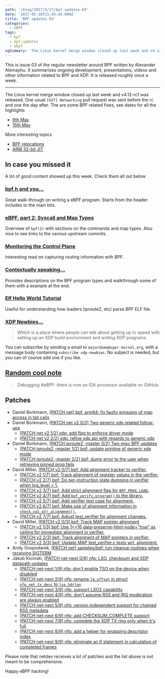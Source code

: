 ```yaml
---
path: '/blog/2017/5/17/bpf-updates-03'
date: '2017-05-18T21:40:44.000Z'
title: 'BPF updates 03'
categories:
  - eBPF
tags:
  - bpf
  - bpf-updates
  - ebpf
ogSummary: 'The Linux kernel merge window closed up last week and v4.12-rc1 was released. One usual [GIT] Networking pull request was sent before the rc and one the day after. The are some BPF related fixes, see dates for all the highlights'
---
```


This is issue 03 of the regular newsletter around BPF written by Alexander Alemayhu. It summarizes ongoing development, presentations, videos and other information related to BPF and XDP. It is released roughly once a week.

---

The Linux kernel merge window closed up last week and v4.12-rc1 was released. One usual `[GIT] Networking` pull request was sent before the rc and one the day after. The are some BPF related fixes, see dates for all the highlights

- [9th May](https://www.spinics.net/lists/netdev/msg434497.html)
- [15th May](https://www.spinics.net/lists/netdev/msg435111.html)

More interesting topics

- [BPF relocations](https://www.mail-archive.com/netdev@vger.kernel.org/msg167958.html)
- [ARM 32-bit JIT](https://www.spinics.net/lists/netdev/msg434852.html)

## In case you missed it

A lot of good content showed up this week. Check them all out below

### [bpf.h and you...](https://www.spinics.net/lists/xdp-newbies/msg00179.html)

Great walk-through on writing a eBPF program. Starts from the header includes to the main bits.

### [eBPF, part 2: Syscall and Map Types](https://ferrisellis.com/posts/ebpf_syscall_and_maps/)

Overview of `bpf(2)` with sections on the commands and map types. Also nice to see links to the various upstream commits.

### [Monitoring the Control Plane](http://firstclassfunc.com/2017/05/monitoring-the-control-plane/)

Interesting read on capturing routing information with BPF.

### [Contextually speaking...](https://www.spinics.net/lists/xdp-newbies/msg00181.html)

Provides descriptions on the BPF program types and walkthrough some of them with a example at the end.

### [Elf Hello World Tutorial](http://www.cirosantilli.com/elf-hello-world/)

Useful for understanding how loaders (iproute2, etc) parse BPF ELF file.

### [XDP Newbies...](https://www.mail-archive.com/netdev@vger.kernel.org/msg162375.html)

> Which is a place where people can talk about getting up to speed with setting up an XDP build environment and writing XDP programs.

You can subscribe by sending a email to `majordomo@vger.kernel.org`, with a message body containing `subscribe xdp-newbies`. No subject is needed, but you can of course add one if you like.

## [Random cool note](https://twitter.com/qeole/status/862588507147169797)

> Debugging #eBPF: there is now an IDA processor available on GitHub.

## Patches

- Daniel Borkmann, [[PATCH net] bpf, arm64: fix faulty emission of map access in tail calls](https://www.mail-archive.com/netdev@vger.kernel.org/msg167864.html)
- Daniel Borkmann, [[PATCH net v2 0/2] Two generic xdp related follow-ups](https://www.mail-archive.com/netdev@vger.kernel.org/msg167982.html)
  - [[PATCH net v2 1/2] xdp: add flag to enforce driver mode](https://www.mail-archive.com/netdev@vger.kernel.org/msg167984.html)
  - [[PATCH net v2 2/2] xdp: refine xdp api with regards to generic xdp](https://www.mail-archive.com/netdev@vger.kernel.org/msg167983.html)
- Daniel Borkmann, [[PATCH iproute2 -master 0/2] Two misc BPF updates](https://www.spinics.net/lists/netdev/msg434904.html)
  - [[PATCH iproute2 -master 1/2] bpf: update printing of generic xdp mode](https://www.spinics.net/lists/netdev/msg434905.html)
  - [[PATCH iproute2 -master 2/2] bpf: dump error to the user when retrieving pinned prog fails](https://www.spinics.net/lists/netdev/msg434903.html)
- David Miller, [[PATCH v2 0/7] bpf: Add alignment tracker to verifier.](https://www.spinics.net/lists/netdev/msg434707.html)
  - [[PATCH v2 1/7] bpf: Track alignment of register values in the verifier.](https://www.spinics.net/lists/netdev/msg434708.html)
  - [[PATCH v2 2/7] bpf: Do per-instruction state dumping in verifier when log_level > 1.](https://www.spinics.net/lists/netdev/msg434709.html)
  - [[PATCH v2 3/7] bpf: Add strict alignment flag for `BPF_PROG_LOAD`.](https://www.spinics.net/lists/netdev/msg434710.html)
  - [[PATCH v2 4/7] bpf: Add `bpf_verify_program()` to the library.](https://www.spinics.net/lists/netdev/msg434711.html)
  - [[PATCH v2 5/7] bpf: Add verifier test case for alignment.](https://www.spinics.net/lists/netdev/msg434715.html)
  - [[PATCH v2 6/7] bpf: Make use of alignment information in `check_val_ptr_alignment()`.](https://www.spinics.net/lists/netdev/msg434713.html)
  - [[PATCH v2 7/7] bpf: Adjust test_verifier for alignment changes.](https://www.spinics.net/lists/netdev/msg434714.html)
- David Miller, [[PATCH v2 0/3] bpf: Track MAP pointer alignment](https://www.spinics.net/lists/netdev/msg435073.html)
  - [[PATCH v2 1/3] bpf: Use 1<<16 data-preserve-html-node="true" as ceiling for immediate alignment in verifier.](https://www.spinics.net/lists/netdev/msg435074.html)
  - [[PATCH v2 2/3] bpf: Track alignment of MAP pointers in verifier.](https://www.spinics.net/lists/netdev/msg435071.html)
  - [[PATCH v2 3/3] bpf: Update MAP test_verifier.c tests wrt. alignment.](https://www.spinics.net/lists/netdev/msg435072.html)
- Andy Gospodarek, [[PATCH net] samples/bpf: run cleanup routines when receiving SIGTERM](https://www.spinics.net/lists/netdev/msg434761.html)
- Jakub Kicinski, [[PATCH net-next 0/9] nfp: LSO, checksum and XDP datapath updates](https://www.mail-archive.com/netdev@vger.kernel.org/msg168356.html)
  - [[PATCH net-next 1/9] nfp: don't enable TSO on the device when disabled](https://www.mail-archive.com/netdev@vger.kernel.org/msg168358.html)
  - [[PATCH net-next 2/9] nfp: rename `l4_offset` in struct `nfp_net_tx_desc` to `lso_hdrlen`](https://www.mail-archive.com/netdev@vger.kernel.org/msg168357.html)
  - [[PATCH net-next 3/9] nfp: support LSO2 capability](https://www.mail-archive.com/netdev@vger.kernel.org/msg168357.html)
  - [[PATCH net-next 4/9] nfp: don't assume RSS and IRQ moderation are always enabled](https://www.mail-archive.com/netdev@vger.kernel.org/msg168360.html)
  - [[PATCH net-next 5/9] nfp: version independent support for chained RSS metadata](https://www.mail-archive.com/netdev@vger.kernel.org/msg168355.html)
  - [[PATCH net-next 6/9] nfp: add CHECKSUM_COMPLETE support](https://www.mail-archive.com/netdev@vger.kernel.org/msg168354.html)
  - [[PATCH net-next 7/9] nfp: complete the XDP TX ring only when it's full](https://www.mail-archive.com/netdev@vger.kernel.org/msg168361.html)
  - [[PATCH net-next 8/9] nfp: add a helper for wrapping descriptor index](https://www.mail-archive.com/netdev@vger.kernel.org/msg168362.html)
  - [[PATCH net-next 9/9] nfp: eliminate an if statement in calculation of completed frames](https://www.mail-archive.com/netdev@vger.kernel.org/msg168353.html)

Please note that netdev receives a lot of patches and the list above is not meant to be comprehensive.

Happy eBPF hacking!
